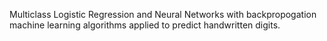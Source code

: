 Multiclass Logistic Regression and Neural Networks with backpropogation machine learning algorithms applied to predict handwritten digits.
